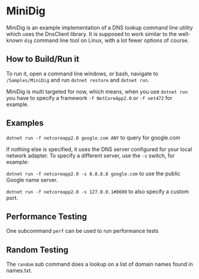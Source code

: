 ﻿# MiniDig 
MiniDig is an example implementation of a DNS lookup command line utility which uses the DnsClient library.
It is supposed to work similar to the well-known `dig` command line tool on Linux, with a lot fewer options of course.

## How to Build/Run it
To run it, open a command line windows, or bash, navigate to `/Samples/MiniDig` and run `dotnet restore` and `dotnet run`.

MiniDig is multi targeted for now, which means, when you use `dotnet run` you have to specify a framework 
`-f NetCoreApp2.0` or `-f net472` for example.

## Examples
`dotnet run -f netcoreapp2.0 google.com ANY` to query for google.com

If nothing else is specified, it uses the DNS server configured for your local network adapter.
To specify a different server, use the `-s` switch, for example:

`dotnet run -f netcoreapp2.0 -s 8.8.8.8 google.com` to use the public Google name server.


`dotnet run -f netcoreapp2.0 -s 127.0.0.1#8600` to also specify a custom port.


## Performance Testing
One subcommand `perf` can be used to run performance tests

## Random Testing
The `random` sub command does a lookup on a list of domain names found in names.txt.
